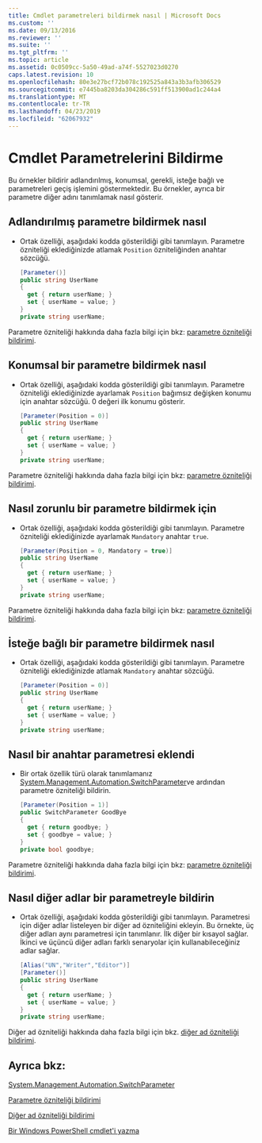 ```yaml
---
title: Cmdlet parametreleri bildirmek nasıl | Microsoft Docs
ms.custom: ''
ms.date: 09/13/2016
ms.reviewer: ''
ms.suite: ''
ms.tgt_pltfrm: ''
ms.topic: article
ms.assetid: 0c0509cc-5a50-49ad-a74f-5527023d0270
caps.latest.revision: 10
ms.openlocfilehash: 80e3e27bcf72b078c192525a843a3b3afb306529
ms.sourcegitcommit: e7445ba8203da304286c591ff513900ad1c244a4
ms.translationtype: MT
ms.contentlocale: tr-TR
ms.lasthandoff: 04/23/2019
ms.locfileid: "62067932"
---
```

# <a name="how-to-declare-cmdlet-parameters"></a>Cmdlet Parametrelerini Bildirme

Bu örnekler bildirir adlandırılmış, konumsal, gerekli, isteğe bağlı ve parametreleri geçiş işlemini göstermektedir. Bu örnekler, ayrıca bir parametre diğer adını tanımlamak nasıl gösterir.

## <a name="how-to-declare-a-named-parameter"></a>Adlandırılmış parametre bildirmek nasıl

- Ortak özelliği, aşağıdaki kodda gösterildiği gibi tanımlayın. Parametre özniteliği eklediğinizde atlamak `Position` özniteliğinden anahtar sözcüğü.

    ```csharp
    [Parameter()]
    public string UserName
    {
      get { return userName; }
      set { userName = value; }
    }
    private string userName;
    ```

Parametre özniteliği hakkında daha fazla bilgi için bkz: [parametre özniteliği bildirimi](./parameter-attribute-declaration.md).

## <a name="how-to-declare-a-positional-parameter"></a>Konumsal bir parametre bildirmek nasıl

- Ortak özelliği, aşağıdaki kodda gösterildiği gibi tanımlayın. Parametre özniteliği eklediğinizde ayarlamak `Position` bağımsız değişken konumu için anahtar sözcüğü. 0 değeri ilk konumu gösterir.

    ```csharp
    [Parameter(Position = 0)]
    public string UserName
    {
      get { return userName; }
      set { userName = value; }
    }
    private string userName;
    ```

Parametre özniteliği hakkında daha fazla bilgi için bkz: [parametre özniteliği bildirimi](./parameter-attribute-declaration.md).

## <a name="how-to-declare-a-mandatory-parameter"></a>Nasıl zorunlu bir parametre bildirmek için

- Ortak özelliği, aşağıdaki kodda gösterildiği gibi tanımlayın. Parametre özniteliği eklediğinizde ayarlamak `Mandatory` anahtar `true`.

    ```csharp
    [Parameter(Position = 0, Mandatory = true)]
    public string UserName
    {
      get { return userName; }
      set { userName = value; }
    }
    private string userName;
    ```

Parametre özniteliği hakkında daha fazla bilgi için bkz: [parametre özniteliği bildirimi](./parameter-attribute-declaration.md).

## <a name="how-to-declare-an-optional-parameter"></a>İsteğe bağlı bir parametre bildirmek nasıl

- Ortak özelliği, aşağıdaki kodda gösterildiği gibi tanımlayın. Parametre özniteliği eklediğinizde atlamak `Mandatory` anahtar sözcüğü.

    ```csharp
    [Parameter(Position = 0)]
    public string UserName
    {
      get { return userName; }
      set { userName = value; }
    }
    private string userName;
    ```

## <a name="how-to-declare-a-switch-parameter"></a>Nasıl bir anahtar parametresi eklendi

- Bir ortak özellik türü olarak tanımlamanız [System.Management.Automation.SwitchParameter](/dotnet/api/System.Management.Automation.SwitchParameter)ve ardından parametre özniteliği bildirin.

    ```csharp
    [Parameter(Position = 1)]
    public SwitchParameter GoodBye
    {
      get { return goodbye; }
      set { goodbye = value; }
    }
    private bool goodbye;
    ```

Parametre özniteliği hakkında daha fazla bilgi için bkz: [parametre özniteliği bildirimi](./parameter-attribute-declaration.md).

## <a name="how-to-declare-a-parameter-with-aliases"></a>Nasıl diğer adlar bir parametreyle bildirin

- Ortak özelliği, aşağıdaki kodda gösterildiği gibi tanımlayın. Parametresi için diğer adlar listeleyen bir diğer ad özniteliğini ekleyin. Bu örnekte, üç diğer adları aynı parametresi için tanımlanır. İlk diğer bir kısayol sağlar. İkinci ve üçüncü diğer adları farklı senaryolar için kullanabileceğiniz adlar sağlar.

    ```csharp
    [Alias("UN","Writer","Editor")]
    [Parameter()]
    public string UserName
    {
      get { return userName; }
      set { userName = value; }
    }
    private string userName;
    ```

Diğer ad özniteliği hakkında daha fazla bilgi için bkz. [diğer ad özniteliği bildirimi](./alias-attribute-declaration.md).

## <a name="see-also"></a>Ayrıca bkz:

[System.Management.Automation.SwitchParameter](/dotnet/api/System.Management.Automation.SwitchParameter)

[Parametre özniteliği bildirimi](./parameter-attribute-declaration.md)

[Diğer ad özniteliği bildirimi](./alias-attribute-declaration.md)

[Bir Windows PowerShell cmdlet'i yazma](./writing-a-windows-powershell-cmdlet.md)
